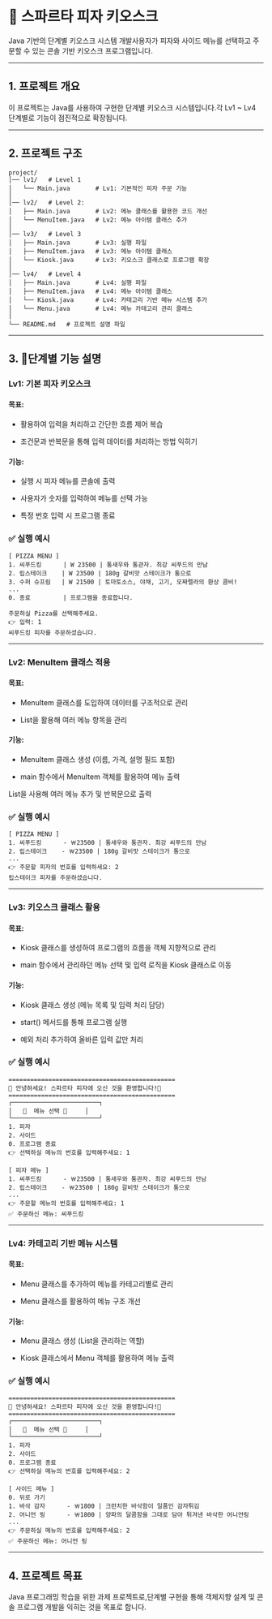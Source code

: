 # 🍕 스파르타 피자 키오스크

Java 기반의 단계별 키오스크 시스템 개발사용자가 피자와 사이드 메뉴를 선택하고 주문할 수 있는 콘솔 기반 키오스크 프로그램입니다.

---
## 1. 프로젝트 개요

이 프로젝트는 Java를 사용하여 구현한 단계별 키오스크 시스템입니다.각 Lv1 ~ Lv4 단계별로 기능이 점진적으로 확장됩니다.

---
## 2. 프로젝트 구조
```plaintext
project/
│── lv1/   # Level 1
│   └── Main.java       # Lv1: 기본적인 피자 주문 기능
│
│── lv2/   # Level 2:
│   ├── Main.java       # Lv2: 메뉴 클래스를 활용한 코드 개선
│   └── MenuItem.java   # Lv2: 메뉴 아이템 클래스 추가
│
│── lv3/   # Level 3
│   ├── Main.java       # Lv3: 실행 파일
│   ├── MenuItem.java   # Lv3: 메뉴 아이템 클래스
│   └── Kiosk.java      # Lv3: 키오스크 클래스로 프로그램 확장
│
│── lv4/   # Level 4
│   ├── Main.java       # Lv4: 실행 파일
│   ├── MenuItem.java   # Lv4: 메뉴 아이템 클래스
│   └── Kiosk.java      # Lv4: 카테고리 기반 메뉴 시스템 추가
│   └── Menu.java       # Lv4: 메뉴 카테고리 관리 클래스
│
└── README.md   # 프로젝트 설명 파일
```
---
## 3. 📜단계별 기능 설명

### Lv1: 기본 피자 키오스크

#### 목표:

* 활용하여 입력을 처리하고 간단한 흐름 제어 복습

* 조건문과 반복문을 통해 입력 데이터를 처리하는 방법 익히기

#### 기능:

* 실행 시 피자 메뉴를 콘솔에 출력

* 사용자가 숫자를 입력하여 메뉴를 선택 가능

* 특정 번호 입력 시 프로그램 종료
### ✅ 실행 예시
```plaintext
[ PIZZA MENU ]
1. 씨푸드킹      | W 23500 | 통새우와 통관자. 최강 씨푸드의 만남
2. 립스테이크    | W 23500 | 180g 갈비맛 스테이크가 통으로
3. 수퍼 슈프림   | W 21500 | 토마토소스, 야채, 고기, 모짜렐라의 환상 콤비!
...
0. 종료         | 프로그램을 종료합니다.

주문하실 Pizza를 선택해주세요.
👉 입력: 1
씨푸드킹 피자를 주문하셨습니다.
```

---
### Lv2: MenuItem 클래스 적용
#### 목표:

* MenuItem 클래스를 도입하여 데이터를 구조적으로 관리

* List<MenuItem>을 활용해 여러 메뉴 항목을 관리

#### 기능:

* MenuItem 클래스 생성 (이름, 가격, 설명 필드 포함)

* main 함수에서 MenuItem 객체를 활용하여 메뉴 출력

List<MenuItem>을 사용해 여러 메뉴 추가 및 반복문으로 출력
### ✅ 실행 예시
```plaintext
[ PIZZA MENU ]
1. 씨푸드킹      - ￦23500 | 통새우와 통관자. 최강 씨푸드의 만남
2. 립스테이크    - ￦23500 | 180g 갈비맛 스테이크가 통으로
...
👉 주문할 피자의 번호를 입력하세요: 2
립스테이크 피자를 주문하셨습니다.
```

---

### Lv3: 키오스크 클래스 활용
#### 목표:

* Kiosk 클래스를 생성하여 프로그램의 흐름을 객체 지향적으로 관리

* main 함수에서 관리하던 메뉴 선택 및 입력 로직을 Kiosk 클래스로 이동

#### 기능:

* Kiosk 클래스 생성 (메뉴 목록 및 입력 처리 담당)

* start() 메서드를 통해 프로그램 실행

* 예외 처리 추가하여 올바른 입력 값만 처리
### ✅ 실행 예시
```plaintext
==============================================
🍕 안녕하세요! 스파르타 피자에 오신 것을 환영합니다!🍕
==============================================
┌────────────────────────┐
│   📌  메뉴 선택 📌     │
└────────────────────────┘
1. 피자
2. 사이드
0. 프로그램 종료
👉 선택하실 메뉴의 번호를 입력해주세요: 1

[ 피자 메뉴 ]
1. 씨푸드킹      - ￦23500 | 통새우와 통관자. 최강 씨푸드의 만남
2. 립스테이크    - ￦23500 | 180g 갈비맛 스테이크가 통으로
...
👉 주문할 메뉴의 번호를 입력해주세요: 1
✅ 주문하신 메뉴: 씨푸드킹
```

---
### Lv4: 카테고리 기반 메뉴 시스템
#### 목표:

* Menu 클래스를 추가하여 메뉴를 카테고리별로 관리

*  Menu 클래스를 활용하여 메뉴 구조 개선

#### 기능:

* Menu 클래스 생성 (List<MenuItem>을 관리하는 역할)

* Kiosk 클래스에서 Menu 객체를 활용하여 메뉴 출력


### ✅ 실행 예시
```plaintext
==============================================
🍕 안녕하세요! 스파르타 피자에 오신 것을 환영합니다!🍕
==============================================
┌────────────────────────┐
│   📌  메뉴 선택 📌     │
└────────────────────────┘
1. 피자
2. 사이드
0. 프로그램 종료
👉 선택하실 메뉴의 번호를 입력해주세요: 2

[ 사이드 메뉴 ]
0. 뒤로 가기
1. 바삭 감자      - ￦1800 | 크런치한 바삭함이 일품인 감자튀김
2. 어니언 링      - ￦1800 | 양파의 달콤함을 그대로 담아 튀겨낸 바삭한 어니언링
...
👉 주문하실 메뉴의 번호를 입력해주세요: 2
✅ 주문하신 메뉴: 어니언 링
```

---
## 4. 프로젝트 목표
Java 프로그래밍 학습을 위한 과제 프로젝트로,단계별 구현을 통해 객체지향 설계 및 콘솔 프로그램 개발을 익히는 것을 목표로 합니다.